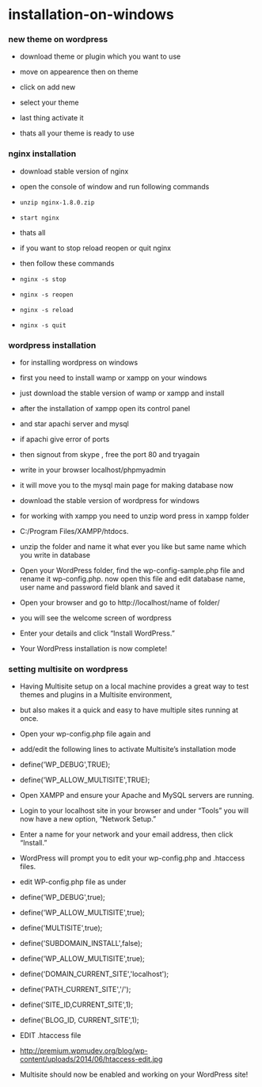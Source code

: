 # installation-on-windows

### new theme on wordpress
* download theme or plugin which you want to use
* move on appearence then on theme
* click on add new 
* select your theme
* last thing activate it

* thats all your theme is ready to use

### nginx installation

* download stable version of nginx

* open the console of window and run following commands
* `unzip nginx-1.8.0.zip`
* `start nginx`

* thats all
* if you want to stop reload reopen or quit nginx
* then follow these commands

* `nginx -s stop`
* `nginx -s reopen`
* `nginx -s reload`
* `nginx -s quit`



### wordpress installation
* for installing wordpress on windows 
* first you need to install wamp or xampp on your windows
* just download the stable version of wamp or xampp and install

* after the installation of xampp open its control panel
* and star apachi server and mysql
* if apachi give error of ports
* then signout from skype , free the port 80 and tryagain

* write in your browser localhost/phpmyadmin
* it will move you to the mysql main page for making database
now

* download the stable version of wordpress for windows
* for working with xampp you need to unzip word press in xampp folder

* C:/Program Files/XAMPP/htdocs.
* unzip the folder and name it what ever you like but same name which you write in database
* Open your WordPress folder, find the wp-config-sample.php file and rename it wp-config.php.
now open this file and edit database name, user name and password field blank and saved it

* Open your browser and go to http://localhost/name of folder/

* you will see the welcome screen of wordpress
* Enter your details and click “Install WordPress.”

* Your WordPress installation is now complete!

### setting multisite on wordpress

* Having Multisite setup on a local machine provides a great way to test themes and plugins in a Multisite environment, 
* but also makes it a quick and easy to have multiple sites running at once.

* Open your wp-config.php file again and 
* add/edit the following lines to activate Multisite’s installation mode

* define('WP_DEBUG',TRUE);

* define('WP_ALLOW_MULTISITE',TRUE);
* Open XAMPP and ensure your Apache and MySQL servers are running.

* Login to your localhost site in your browser and under “Tools” you will now have a new option, “Network Setup.”
* Enter a name for your network and your email address, then click “Install.”

* WordPress will prompt you to edit your wp-config.php and .htaccess files.
* edit WP-config.php file as under
* define('WP_DEBUG',true);
* define('WP_ALLOW_MULTISITE',true);
* define('MULTISITE',true);
* define('SUBDOMAIN_INSTALL',false);
* define('WP_ALLOW_MULTISITE',true);
* define('DOMAIN_CURRENT_SITE','localhost');
* define('PATH_CURRENT_SITE','/');
* define('SITE_ID,CURRENT_SITE',1);
* define('BLOG_ID, CURRENT_SITE',1);

* EDIT .htaccess file
* http://premium.wpmudev.org/blog/wp-content/uploads/2014/06/htaccess-edit.jpg

* Multisite should now be enabled and working on your WordPress site!
